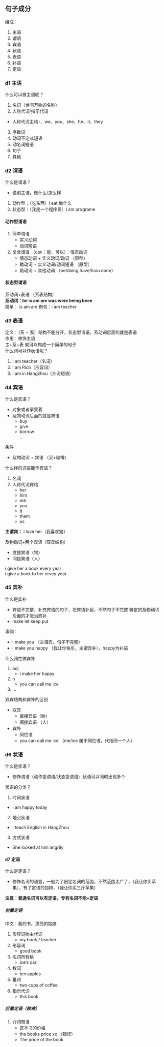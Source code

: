 ## 句子成分

组成：

1. 主语
2. 谓语
3. 宾语
4. 状语
5. 表语
6. 补语
7. 定语

### d1 主语

什么可以做主语呢？

1. 名词（世间万物的名称）
2. 人称代词/指示代词

- 人称代词主格 i、we、you、she、he、it、they

3. 序数词
4. 动词不定式短语
5. 动名词短语
6. 句子
7. 其他

### d2 谓语

什么是谓语？

- 说明主语，做什么/怎么样

1. 动作型：（吃东西）I eat 做什么
2. 状态型：（我是一个程序员）i am programe

#### 动作型谓语

1. 简单谓语
   - 实义动词
   - 动词短语
2. 复合谓语 （can：能，可以）：情态动词
   - 情态动词 + 实义动词/动词 （原型）
   - 助动词 + 实义动词/动词短语 （原型）
   - 助动词 + 其他动词 （be/doing have/has+done）

#### 状态型谓语

系动词+表语 （系表结构）  
**系动词：be is am are was were being been**  
简单： is am are
例句：i am teacher

### d3 表语

定义：（系 + 表）结构不能分开，状态型谓语，系动词后面的就是表语  
作用：修饰主语  
主+系+表 就可以构成一个简单的句子  
什么词可以作表语呢？

1. I am teacher（名词）
2. I am Rich（形容词）
3. I am in Hangzhou（介词短语）

### d4 宾语

什么是宾语？

- 对象或者承受着
- 及物动词后面的就是宾语
  - buy
  - give
  - borrow  
    ...

条件

- 及物动词 + 宾语 （买+咖啡）

什么样的词语能作宾语？

1. 名词
2. 人称代词宾格
   - her
   - him
   - me
   - you
   - it
   - them
   - us

**主谓宾：** I love her（我喜欢她）

及物动词+两个宾语（双宾结构）
- 直接宾语（物）
- 间接宾语（人）

i give her a book every year  
i give a book to her ervey year


### d5 宾补
什么是宾补
- 宾语不完整，补充宾语的句子，把宾语补足，不然句子不完整
特定的及物动词 后面的才能当宾补
- make let keep put

事例：
- i make you （主谓宾，句子不完整）
- i make you happy （我让你快乐，主谓宾补），happy为补语

什么词性做宾补
1. adj
   - i make her happy
2. n
   - you can call me ice 
3. ...

双宾结构和宾补的区别
- 双宾
   - 直接宾语（物）
   - 间接宾语 （人）
- 宾补
   - 同位语
   - you can call me ice （me/ice 属于同位语，代指同一个人）

### d6 状语
什么是状语？
- 修饰谓语（动作型谓语/状态型谓语）状语可以同时出现多个 

状语的分类？
1. 时间状语
- I am happy today
2. 地点状语
- I teach English in HangZhou
3. 方式状语
- She looked at him angrily

#### d7 定语
什么是定语？
- 修饰名词的语言，一般为了限定名词的范围，不然范围太广了，（我让你买苹果），有了定语的加持，（我让你买三斤苹果）  

**注意：普通名词可以有定语，专有名词不能+定语**

##### 前置定语
中文：我的书，漂亮的姑娘
1. 形容词物主代词
   - my book / teacher
2. 形容词
   - good book
3. 名词所有格
   - ice‘s car
4. 数词
   - ten apples
5. 量词
   - two cups of coffee
6. 指示代词
   - this book

##### 后置定语（较难）
1. 介词短语
   - 这本书的价格
   - the books price xx （错误）
   - The price of the book
